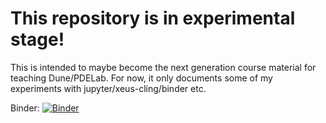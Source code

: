 # This repository is in experimental stage!

This is intended to maybe become the next generation course material
for teaching Dune/PDELab. For now, it only documents some of my
experiments with jupyter/xeus-cling/binder etc.

Binder: [![Binder](https://mybinder.org/badge_logo.svg)](https://mybinder.org/v2/gh/dokempf/dune-jupyter-course/master)
